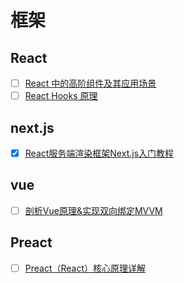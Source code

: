 # 框架

## React

- [ ] [React 中的高阶组件及其应用场景](https://juejin.im/post/5c72b97de51d4545c66f75d5)
- [ ] [React Hooks 原理](https://github.com/brickspert/blog/issues/26)

## next.js

- [X] [React服务端渲染框架Next.js入门教程](https://www.bilibili.com/video/av66351541)

## vue

- [ ] [剖析Vue原理&实现双向绑定MVVM](https://segmentfault.com/a/1190000006599500)

## Preact

- [ ] [Preact（React）核心原理详解](https://www.cnblogs.com/xuanhun/p/12034732.html)

<!-- ## angular -->
